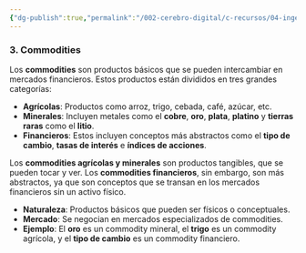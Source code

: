 ```yaml
---
{"dg-publish":true,"permalink":"/002-cerebro-digital/c-recursos/04-ingenieria-financiera/b-cursos/a-curso-de-ingenieria-financiera-y-mercados-financieros-globales/a3-commodities/"}
---
```


### **3. Commodities**

Los **commodities** son productos básicos que se pueden intercambiar en mercados financieros. Estos productos están divididos en tres grandes categorías:

- **Agrícolas**: Productos como arroz, trigo, cebada, café, azúcar, etc.
- **Minerales**: Incluyen metales como el **cobre**, **oro**, **plata**, **platino** y **tierras raras** como el **litio**.
- **Financieros**: Estos incluyen conceptos más abstractos como el **tipo de cambio**, **tasas de interés** e **índices de acciones**.

Los **commodities agrícolas y minerales** son productos tangibles, que se pueden tocar y ver. Los **commodities financieros**, sin embargo, son más abstractos, ya que son conceptos que se transan en los mercados financieros sin un activo físico.

- **Naturaleza**: Productos básicos que pueden ser físicos o conceptuales.
- **Mercado**: Se negocian en mercados especializados de commodities.
- **Ejemplo**: El **oro** es un commodity mineral, el **trigo** es un commodity agrícola, y el **tipo de cambio** es un commodity financiero.